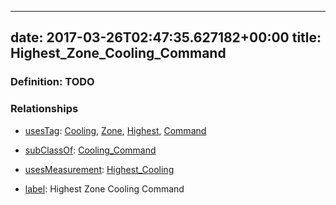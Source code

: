 
---
date: 2017-03-26T02:47:35.627182+00:00
title: Highest_Zone_Cooling_Command
---
### Definition: TODO

### Relationships

* [usesTag](https://brickschema.org/schema/1.0/BrickFrame#usesTag): [Cooling](https://brickschema.org/schema/1.0/BrickTag#Cooling), [Zone](https://brickschema.org/schema/1.0/BrickTag#Zone), [Highest](https://brickschema.org/schema/1.0/BrickTag#Highest), [Command](https://brickschema.org/schema/1.0/BrickTag#Command)

* [subClassOf](http://www.w3.org/2000/01/rdf-schema#subClassOf): [Cooling_Command](https://brickschema.org/schema/1.0/Brick#Cooling_Command)

* [usesMeasurement](https://brickschema.org/schema/1.0/BrickFrame#usesMeasurement): [Highest_Cooling](https://brickschema.org/schema/1.0/Brick#Highest_Cooling)

* [label](http://www.w3.org/2000/01/rdf-schema#label): Highest Zone Cooling Command
